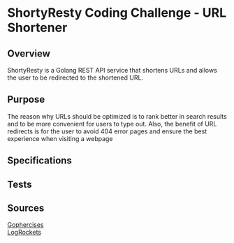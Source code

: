 # ShortyResty Coding Challenge - URL Shortener

## Overview
ShortyResty is a Golang REST API service that shortens URLs and allows the user to be redirected to the shortened URL.

## Purpose
The reason why URLs should be optimized is to rank better in search results and to be more convenient for users to type out. Also, the benefit of URL redirects is for the user to avoid 404 error pages and ensure the best experience when visiting a webpage

## Specifications

## Tests

## Sources
[Gophercises](https://gophercises.com/)<br>
[LogRockets](https://blog.logrocket.com/creating-a-web-server-with-golang/)
